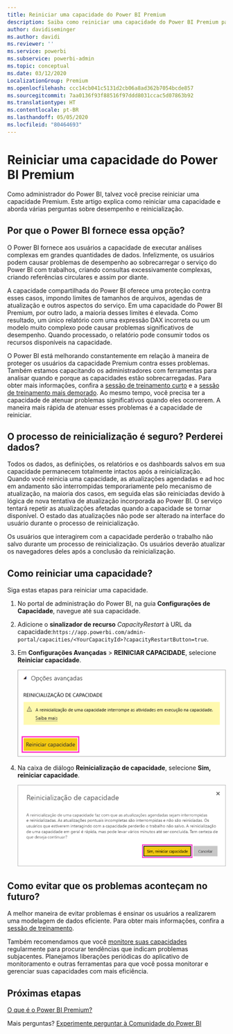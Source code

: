 ```yaml
---
title: Reiniciar uma capacidade do Power BI Premium
description: Saiba como reiniciar uma capacidade do Power BI Premium para solucionar problemas de desempenho.
author: davidiseminger
ms.author: davidi
ms.reviewer: ''
ms.service: powerbi
ms.subservice: powerbi-admin
ms.topic: conceptual
ms.date: 03/12/2020
LocalizationGroup: Premium
ms.openlocfilehash: ccc14cb041c5131d2cb06a8ad362b7054bcde857
ms.sourcegitcommit: 7aa0136f93f88516f97ddd8031ccac5d07863b92
ms.translationtype: HT
ms.contentlocale: pt-BR
ms.lasthandoff: 05/05/2020
ms.locfileid: "80464693"
---
```

# <a name="restart-a-power-bi-premium-capacity"></a>Reiniciar uma capacidade do Power BI Premium

Como administrador do Power BI, talvez você precise reiniciar uma capacidade Premium. Este artigo explica como reiniciar uma capacidade e aborda várias perguntas sobre desempenho e reinicialização.

## <a name="why-does-power-bi-provide-this-option"></a>Por que o Power BI fornece essa opção?

O Power BI fornece aos usuários a capacidade de executar análises complexas em grandes quantidades de dados. Infelizmente, os usuários podem causar problemas de desempenho ao sobrecarregar o serviço do Power BI com trabalhos, criando consultas excessivamente complexas, criando referências circulares e assim por diante.

A capacidade compartilhada do Power BI oferece uma proteção contra esses casos, impondo limites de tamanhos de arquivos, agendas de atualização e outros aspectos do serviço. Em uma capacidade do Power BI Premium, por outro lado, a maioria desses limites é elevada. Como resultado, um único relatório com uma expressão DAX incorreta ou um modelo muito complexo pode causar problemas significativos de desempenho. Quando processado, o relatório pode consumir todos os recursos disponíveis na capacidade. 

O Power BI está melhorando constantemente em relação à maneira de proteger os usuários da capacidade Premium contra esses problemas. Também estamos capacitando os administradores com ferramentas para analisar quando e porque as capacidades estão sobrecarregadas. Para obter mais informações, confira a [sessão de treinamento curto](https://www.youtube.com/watch?v=UgsjMbhi_Bk&feature=youtu.be) e a [sessão de treinamento mais demorado](https://www.microsoft.com/businessapplicationssummit/video/BAS2018-2174). Ao mesmo tempo, você precisa ter a capacidade de atenuar problemas significativos quando eles ocorrerem. A maneira mais rápida de atenuar esses problemas é a capacidade de reiniciar.

## <a name="is-the-restart-process-safe-will-i-lose-any-data"></a>O processo de reinicialização é seguro? Perderei dados?

Todos os dados, as definições, os relatórios e os dashboards salvos em sua capacidade permanecem totalmente intactos após a reinicialização. Quando você reinicia uma capacidade, as atualizações agendadas e ad hoc em andamento são interrompidas temporariamente pelo mecanismo de atualização, na maioria dos casos, em seguida elas são reiniciadas devido à lógica de nova tentativa de atualização incorporada ao Power BI. O serviço tentará repetir as atualizações afetadas quando a capacidade se tornar disponível. O estado das atualizações não pode ser alterado na interface do usuário durante o processo de reinicialização. 

Os usuários que interagirem com a capacidade perderão o trabalho não salvo durante um processo de reinicialização. Os usuários deverão atualizar os navegadores deles após a conclusão da reinicialização.

## <a name="how-do-i-restart-a-capacity"></a>Como reiniciar uma capacidade?

Siga estas etapas para reiniciar uma capacidade.

1. No portal de administração do Power BI, na guia **Configurações de Capacidade**, navegue até sua capacidade. 

1. Adicione o **sinalizador de recurso** *CapacityRestart* à URL da capacidade:`https://app.powerbi.com/admin-portal/capacities/<YourCapacityId>?capacityRestartButton=true`.

1. Em **Configurações Avançadas** > **REINICIAR CAPACIDADE**, selecione **Reiniciar capacidade**.

    ![Reiniciar capacidade](media/service-admin-premium-restart/restart-capacity.png)

1. Na caixa de diálogo **Reinicialização de capacidade**, selecione **Sim, reiniciar capacidade**.

    ![Confirmar reinicialização](media/service-admin-premium-restart/confirm-restart.png)

## <a name="how-can-i-prevent-issues-from-happening-in-the-future"></a>Como evitar que os problemas aconteçam no futuro?

A melhor maneira de evitar problemas é ensinar os usuários a realizarem uma modelagem de dados eficiente. Para obter mais informações, confira a [sessão de treinamento](https://www.microsoft.com/businessapplicationssummit/video/BAS2018-2170).

Também recomendamos que você [monitore suas capacidades](service-admin-premium-monitor-capacity.md) regularmente para procurar tendências que indicam problemas subjacentes. Planejamos liberações periódicas do aplicativo de monitoramento e outras ferramentas para que você possa monitorar e gerenciar suas capacidades com mais eficiência.

## <a name="next-steps"></a>Próximas etapas

[O que é o Power BI Premium?](service-premium-what-is.md)

Mais perguntas? [Experimente perguntar à Comunidade do Power BI](https://community.powerbi.com/)
